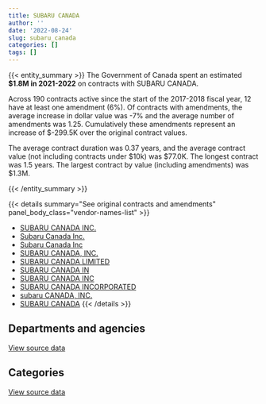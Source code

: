 ```yaml
---
title: SUBARU CANADA
author: ''
date: '2022-08-24'
slug: subaru_canada
categories: []
tags: []
---
```


<script src="/rmarkdown-libs/htmlwidgets/htmlwidgets.js"></script>
<link href="/rmarkdown-libs/datatables-css/datatables-crosstalk.css" rel="stylesheet" />
<script src="/rmarkdown-libs/datatables-binding/datatables.js"></script>
<script src="/rmarkdown-libs/jquery/jquery-3.6.0.min.js"></script>
<link href="/rmarkdown-libs/dt-core-bootstrap/css/dataTables.bootstrap.min.css" rel="stylesheet" />
<link href="/rmarkdown-libs/dt-core-bootstrap/css/dataTables.bootstrap.extra.css" rel="stylesheet" />
<script src="/rmarkdown-libs/dt-core-bootstrap/js/jquery.dataTables.min.js"></script>
<script src="/rmarkdown-libs/dt-core-bootstrap/js/dataTables.bootstrap.min.js"></script>
<link href="/rmarkdown-libs/crosstalk/css/crosstalk.min.css" rel="stylesheet" />
<script src="/rmarkdown-libs/crosstalk/js/crosstalk.min.js"></script>
<script src="/rmarkdown-libs/htmlwidgets/htmlwidgets.js"></script>
<link href="/rmarkdown-libs/datatables-css/datatables-crosstalk.css" rel="stylesheet" />
<script src="/rmarkdown-libs/datatables-binding/datatables.js"></script>
<script src="/rmarkdown-libs/jquery/jquery-3.6.0.min.js"></script>
<link href="/rmarkdown-libs/dt-core-bootstrap/css/dataTables.bootstrap.min.css" rel="stylesheet" />
<link href="/rmarkdown-libs/dt-core-bootstrap/css/dataTables.bootstrap.extra.css" rel="stylesheet" />
<script src="/rmarkdown-libs/dt-core-bootstrap/js/jquery.dataTables.min.js"></script>
<script src="/rmarkdown-libs/dt-core-bootstrap/js/dataTables.bootstrap.min.js"></script>
<link href="/rmarkdown-libs/crosstalk/css/crosstalk.min.css" rel="stylesheet" />
<script src="/rmarkdown-libs/crosstalk/js/crosstalk.min.js"></script>

{{< entity_summary >}}
The Government of Canada spent an estimated **\$1.8M in 2021-2022** on contracts with SUBARU CANADA.

Across 190 contracts active since the start of the 2017-2018 fiscal year, 12 have at least one amendment (6%). Of contracts with amendments, the average increase in dollar value was -7% and the average number of amendments was 1.25. Cumulatively these amendments represent an increase of \$-299.5K over the original contract values.

The average contract duration was 0.37 years, and the average contract value (not including contracts under \$10k) was \$77.0K. The longest contract was 1.5 years. The largest contract by value (including amendments) was \$1.3M.

{{< /entity_summary >}}

{{< details summary="See original contracts and amendments" panel_body_class="vendor-names-list" >}}
- [SUBARU CANADA INC.](https://search.open.canada.ca/en/ct/?sort=contract_value_f%20desc&page=1&search_text=%22SUBARU%20CANADA%20INC.%22)
- [Subaru Canada Inc.](https://search.open.canada.ca/en/ct/?sort=contract_value_f%20desc&page=1&search_text=%22Subaru%20Canada%20Inc.%22)
- [Subaru Canada Inc](https://search.open.canada.ca/en/ct/?sort=contract_value_f%20desc&page=1&search_text=%22Subaru%20Canada%20Inc%22)
- [SUBARU CANADA, INC.](https://search.open.canada.ca/en/ct/?sort=contract_value_f%20desc&page=1&search_text=%22SUBARU%20CANADA%2c%20INC.%22)
- [SUBARU CANADA LIMITED](https://search.open.canada.ca/en/ct/?sort=contract_value_f%20desc&page=1&search_text=%22SUBARU%20CANADA%20LIMITED%22)
- [SUBARU CANADA IN](https://search.open.canada.ca/en/ct/?sort=contract_value_f%20desc&page=1&search_text=%22SUBARU%20CANADA%20IN%22)
- [SUBARU CANADA INC](https://search.open.canada.ca/en/ct/?sort=contract_value_f%20desc&page=1&search_text=%22SUBARU%20CANADA%20INC%22)
- [SUBARU CANADA INCORPORATED](https://search.open.canada.ca/en/ct/?sort=contract_value_f%20desc&page=1&search_text=%22SUBARU%20CANADA%20INCORPORATED%22)
- [subaru CANADA, INC.](https://search.open.canada.ca/en/ct/?sort=contract_value_f%20desc&page=1&search_text=%22subaru%20CANADA%2c%20INC.%22)
- [SUBARU CANADA](https://search.open.canada.ca/en/ct/?sort=contract_value_f%20desc&page=1&search_text=%22SUBARU%20CANADA%22)
{{< /details >}}

## Departments and agencies

<div id="htmlwidget-1" style="width:100%;height:auto;" class="datatables html-widget"></div>
<script type="application/json" data-for="htmlwidget-1">{"x":{"style":"bootstrap","filter":"none","vertical":false,"data":[["<a href=\"/departments/aandc-aadnc/\">Crown-Indigenous Relations and Northern Affairs Canada<\/a>","<a href=\"/departments/acoa-apeca/\">Atlantic Canada Opportunities Agency<\/a>","<a href=\"/departments/cbsa-asfc/\">Canada Border Services Agency<\/a>","<a href=\"/departments/cfia-acia/\">Canadian Food Inspection Agency<\/a>","<a href=\"/departments/cnsc-ccsn/\">Canadian Nuclear Safety Commission<\/a>","<a href=\"/departments/csc-scc/\">Correctional Service of Canada<\/a>","<a href=\"/departments/dfo-mpo/\">Fisheries and Oceans Canada<\/a>","<a href=\"/departments/dnd-mdn/\">National Defence<\/a>","<a href=\"/departments/ec/\">Environment and Climate Change Canada<\/a>","<a href=\"/departments/esdc-edsc/\">Employment and Social Development Canada<\/a>","<a href=\"/departments/hc-sc/\">Health Canada<\/a>","<a href=\"/departments/isc-sac/\">Indigenous Services Canada<\/a>","<a href=\"/departments/pc/\">Parks Canada<\/a>","<a href=\"/departments/pch/\">Canadian Heritage<\/a>","<a href=\"/departments/phac-aspc/\">Public Health Agency of Canada<\/a>","<a href=\"/departments/rcmp-grc/\">Royal Canadian Mounted Police<\/a>","<a href=\"/departments/ssc-spc/\">Shared Services Canada<\/a>","<a href=\"/departments/tsb-bst/\">Transportation Safety Board of Canada<\/a>"],[23473.8,90455.56,173090.98,1154072.33,23468.55,153964.52,90308.94,802759.84,30151.85,77110.95,238832.73,23473.8,394245.25,null,null,1326523.49,null,29544.42],[null,null,133928.61,630840.25,null,115945.37,259177.21,24669.75,null,101290.2,52119.9,254500.57,228503.79,46704.46,28716.45,1253861.89,201512.59,58993.97],[null,null,117891.21,null,null,114470.15,280476.69,null,null,null,null,11847.42,85890.16,null,null,80746.08,null,null],[null,null,null,null,null,null,null,79800.6,null,null,null,74193,null,null,null,1691019.69,null,null]],"container":"<table class=\"table table-striped table-hover row-border order-column display\">\n  <thead>\n    <tr>\n      <th>Department<\/th>\n      <th>2018-2019<\/th>\n      <th>2019-2020<\/th>\n      <th>2020-2021<\/th>\n      <th>2021-2022<\/th>\n    <\/tr>\n  <\/thead>\n<\/table>","options":{"order":[[4,"desc"]],"pageLength":10,"autoWidth":true,"columnDefs":[{"targets":1,"render":"function(data, type, row, meta) {\n    return type !== 'display' ? data : DTWidget.formatCurrency(data, \"$\", 2, 3, \",\", \".\", true, null);\n  }"},{"targets":2,"render":"function(data, type, row, meta) {\n    return type !== 'display' ? data : DTWidget.formatCurrency(data, \"$\", 2, 3, \",\", \".\", true, null);\n  }"},{"targets":3,"render":"function(data, type, row, meta) {\n    return type !== 'display' ? data : DTWidget.formatCurrency(data, \"$\", 2, 3, \",\", \".\", true, null);\n  }"},{"targets":4,"render":"function(data, type, row, meta) {\n    return type !== 'display' ? data : DTWidget.formatCurrency(data, \"$\", 2, 3, \",\", \".\", true, null);\n  }"},{"width":"16%","targets":[1,2,3,4]},{"className":"dt-right","targets":[1,2,3,4]}],"orderClasses":false}},"evals":["options.columnDefs.0.render","options.columnDefs.1.render","options.columnDefs.2.render","options.columnDefs.3.render"],"jsHooks":[]}</script>
<p class="text-right">
<a href="https://github.com/GoC-Spending/contracts-data/tree/main/data/out/vendors/subaru_canada/summary_by_fiscal_year_by_department.csv" class="source-data-link btn btn-link">View source data</a>
</p>

## Categories

<div id="htmlwidget-2" style="width:100%;height:auto;" class="datatables html-widget"></div>
<script type="application/json" data-for="htmlwidget-2">{"x":{"style":"bootstrap","filter":"none","vertical":false,"data":[["<a href=\"/categories/0_other/\">(Other)<\/a>","<a href=\"/categories/10_office_management/\">Office management<\/a>","<a href=\"/categories/11_defence/\">Defence<\/a>","<a href=\"/categories/5_transportation_and_logistics/\">Transportation and logistics<\/a>"],[null,18213.4,784546.44,3828717.17],[null,null,24669.75,3366095.26],[27429.15,null,null,663892.56],[null,null,79800.6,1765212.69]],"container":"<table class=\"table table-striped table-hover row-border order-column display\">\n  <thead>\n    <tr>\n      <th>Category<\/th>\n      <th>2018-2019<\/th>\n      <th>2019-2020<\/th>\n      <th>2020-2021<\/th>\n      <th>2021-2022<\/th>\n    <\/tr>\n  <\/thead>\n<\/table>","options":{"order":[[4,"desc"]],"dom":"t","pageLength":30,"autoWidth":true,"columnDefs":[{"targets":1,"render":"function(data, type, row, meta) {\n    return type !== 'display' ? data : DTWidget.formatCurrency(data, \"$\", 2, 3, \",\", \".\", true, null);\n  }"},{"targets":2,"render":"function(data, type, row, meta) {\n    return type !== 'display' ? data : DTWidget.formatCurrency(data, \"$\", 2, 3, \",\", \".\", true, null);\n  }"},{"targets":3,"render":"function(data, type, row, meta) {\n    return type !== 'display' ? data : DTWidget.formatCurrency(data, \"$\", 2, 3, \",\", \".\", true, null);\n  }"},{"targets":4,"render":"function(data, type, row, meta) {\n    return type !== 'display' ? data : DTWidget.formatCurrency(data, \"$\", 2, 3, \",\", \".\", true, null);\n  }"},{"width":"16%","targets":[1,2,3,4]},{"className":"dt-right","targets":[1,2,3,4]}],"orderClasses":false,"lengthMenu":[10,25,30,50,100]}},"evals":["options.columnDefs.0.render","options.columnDefs.1.render","options.columnDefs.2.render","options.columnDefs.3.render"],"jsHooks":[]}</script>
<p class="text-right">
<a href="https://github.com/GoC-Spending/contracts-data/tree/main/data/out/vendors/subaru_canada/summary_by_fiscal_year_by_category.csv" class="source-data-link btn btn-link">View source data</a>
</p>
